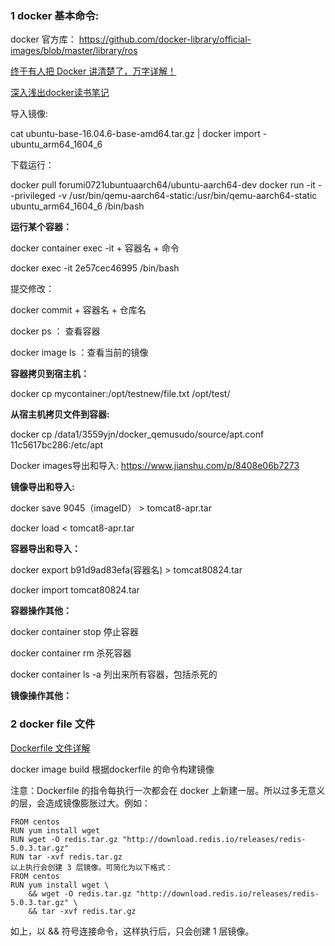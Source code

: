 
### 1  docker 基本命令:

docker 官方库： https://github.com/docker-library/official-images/blob/master/library/ros

[终于有人把 Docker 讲清楚了，万字详解！](https://zhuanlan.zhihu.com/p/89587030)

[深入浅出docker读书笔记](https://www.jianshu.com/nb/41522986)


导入镜像:

cat ubuntu-base-16.04.6-base-amd64.tar.gz | docker import - ubuntu_arm64_1604_6

下载运行：

docker pull forumi0721ubuntuaarch64/ubuntu-aarch64-dev
docker run -it --privileged  -v /usr/bin/qemu-aarch64-static:/usr/bin/qemu-aarch64-static  ubuntu_arm64_1604_6 /bin/bash


**运行某个容器：**

docker container exec -it  + 容器名   + 命令

docker exec -it 2e57cec46995 /bin/bash

提交修改： 

docker commit + 容器名 + 仓库名


docker ps ： 查看容器

docker image ls ：查看当前的镜像


**容器拷贝到宿主机：**

docker cp mycontainer:/opt/testnew/file.txt /opt/test/

**从宿主机拷贝文件到容器:**

docker cp /data1/3559yjn/docker_qemusudo/source/apt.conf  11c5617bc286:/etc/apt

Docker images导出和导入: https://www.jianshu.com/p/8408e06b7273


**镜像导出和导入:**

docker save 9045（imageID） > tomcat8-apr.tar

docker load < tomcat8-apr.tar

**容器导出和导入：**

docker export b91d9ad83efa(容器名) > tomcat80824.tar

docker import tomcat80824.tar


**容器操作其他：**

docker container stop 停止容器

docker container  rm  杀死容器

docker container  ls -a 列出来所有容器，包括杀死的

**镜像操作其他：**



### 2 docker file 文件

[Dockerfile 文件详解](https://blog.csdn.net/xiaojin21cen/article/details/84568656)

docker image build  根据dockerfile 的命令构建镜像

注意：Dockerfile 的指令每执行一次都会在 docker 上新建一层。所以过多无意义的层，会造成镜像膨胀过大。例如：

    FROM centos
    RUN yum install wget
    RUN wget -O redis.tar.gz "http://download.redis.io/releases/redis-5.0.3.tar.gz"
    RUN tar -xvf redis.tar.gz
    以上执行会创建 3 层镜像。可简化为以下格式：
    FROM centos
    RUN yum install wget \
        && wget -O redis.tar.gz "http://download.redis.io/releases/redis-5.0.3.tar.gz" \
        && tar -xvf redis.tar.gz

如上，以 && 符号连接命令，这样执行后，只会创建 1 层镜像。







